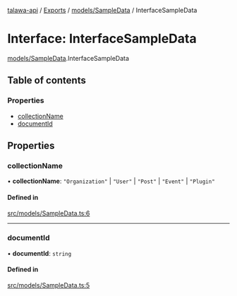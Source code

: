 [talawa-api](../README.md) / [Exports](../modules.md) / [models/SampleData](../modules/models_SampleData.md) / InterfaceSampleData

# Interface: InterfaceSampleData

[models/SampleData](../modules/models_SampleData.md).InterfaceSampleData

## Table of contents

### Properties

- [collectionName](models_SampleData.InterfaceSampleData.md#collectionname)
- [documentId](models_SampleData.InterfaceSampleData.md#documentid)

## Properties

### collectionName

• **collectionName**: ``"Organization"`` \| ``"User"`` \| ``"Post"`` \| ``"Event"`` \| ``"Plugin"``

#### Defined in

[src/models/SampleData.ts:6](https://github.com/PalisadoesFoundation/talawa-api/blob/3a8a11a/src/models/SampleData.ts#L6)

___

### documentId

• **documentId**: `string`

#### Defined in

[src/models/SampleData.ts:5](https://github.com/PalisadoesFoundation/talawa-api/blob/3a8a11a/src/models/SampleData.ts#L5)

